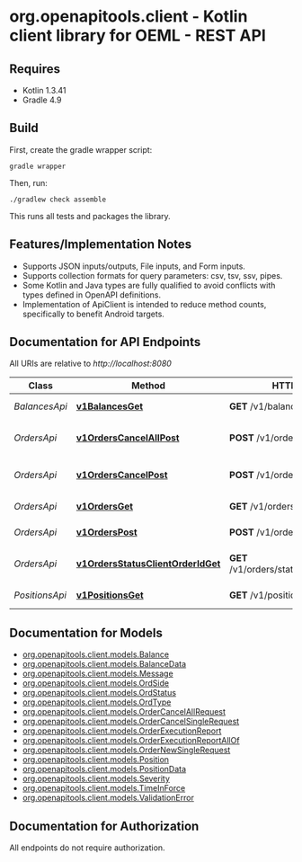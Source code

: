 # org.openapitools.client - Kotlin client library for OEML - REST API

## Requires

* Kotlin 1.3.41
* Gradle 4.9

## Build

First, create the gradle wrapper script:

```
gradle wrapper
```

Then, run:

```
./gradlew check assemble
```

This runs all tests and packages the library.

## Features/Implementation Notes

* Supports JSON inputs/outputs, File inputs, and Form inputs.
* Supports collection formats for query parameters: csv, tsv, ssv, pipes.
* Some Kotlin and Java types are fully qualified to avoid conflicts with types defined in OpenAPI definitions.
* Implementation of ApiClient is intended to reduce method counts, specifically to benefit Android targets.

<a name="documentation-for-api-endpoints"></a>
## Documentation for API Endpoints

All URIs are relative to *http://localhost:8080*

Class | Method | HTTP request | Description
------------ | ------------- | ------------- | -------------
*BalancesApi* | [**v1BalancesGet**](docs/BalancesApi.md#v1balancesget) | **GET** /v1/balances | Get balances
*OrdersApi* | [**v1OrdersCancelAllPost**](docs/OrdersApi.md#v1orderscancelallpost) | **POST** /v1/orders/cancel/all | Cancel all orders request
*OrdersApi* | [**v1OrdersCancelPost**](docs/OrdersApi.md#v1orderscancelpost) | **POST** /v1/orders/cancel | Cancel order request
*OrdersApi* | [**v1OrdersGet**](docs/OrdersApi.md#v1ordersget) | **GET** /v1/orders | Get open orders
*OrdersApi* | [**v1OrdersPost**](docs/OrdersApi.md#v1orderspost) | **POST** /v1/orders | Send new order
*OrdersApi* | [**v1OrdersStatusClientOrderIdGet**](docs/OrdersApi.md#v1ordersstatusclientorderidget) | **GET** /v1/orders/status/{client_order_id} | Get order execution report
*PositionsApi* | [**v1PositionsGet**](docs/PositionsApi.md#v1positionsget) | **GET** /v1/positions | Get open positions


<a name="documentation-for-models"></a>
## Documentation for Models

 - [org.openapitools.client.models.Balance](docs/Balance.md)
 - [org.openapitools.client.models.BalanceData](docs/BalanceData.md)
 - [org.openapitools.client.models.Message](docs/Message.md)
 - [org.openapitools.client.models.OrdSide](docs/OrdSide.md)
 - [org.openapitools.client.models.OrdStatus](docs/OrdStatus.md)
 - [org.openapitools.client.models.OrdType](docs/OrdType.md)
 - [org.openapitools.client.models.OrderCancelAllRequest](docs/OrderCancelAllRequest.md)
 - [org.openapitools.client.models.OrderCancelSingleRequest](docs/OrderCancelSingleRequest.md)
 - [org.openapitools.client.models.OrderExecutionReport](docs/OrderExecutionReport.md)
 - [org.openapitools.client.models.OrderExecutionReportAllOf](docs/OrderExecutionReportAllOf.md)
 - [org.openapitools.client.models.OrderNewSingleRequest](docs/OrderNewSingleRequest.md)
 - [org.openapitools.client.models.Position](docs/Position.md)
 - [org.openapitools.client.models.PositionData](docs/PositionData.md)
 - [org.openapitools.client.models.Severity](docs/Severity.md)
 - [org.openapitools.client.models.TimeInForce](docs/TimeInForce.md)
 - [org.openapitools.client.models.ValidationError](docs/ValidationError.md)


<a name="documentation-for-authorization"></a>
## Documentation for Authorization

All endpoints do not require authorization.
